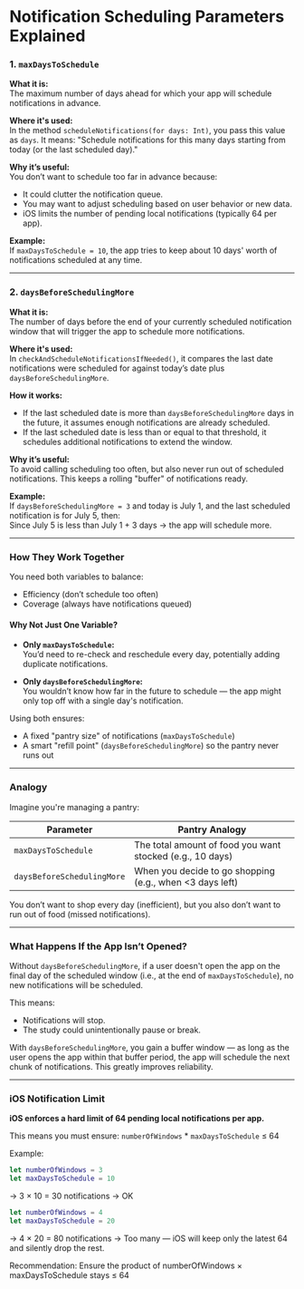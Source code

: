# Notification Scheduling Parameters Explained

### 1. `maxDaysToSchedule`

**What it is:**  
The maximum number of days ahead for which your app will schedule notifications in advance.

**Where it's used:**  
In the method `scheduleNotifications(for days: Int)`, you pass this value as `days`. It means: "Schedule notifications for this many days starting from today (or the last scheduled day)."

**Why it’s useful:**  
You don’t want to schedule too far in advance because:
- It could clutter the notification queue.
- You may want to adjust scheduling based on user behavior or new data.
- iOS limits the number of pending local notifications (typically 64 per app).

**Example:**  
If `maxDaysToSchedule = 10`, the app tries to keep about 10 days' worth of notifications scheduled at any time.

---

### 2. `daysBeforeSchedulingMore`

**What it is:**  
The number of days before the end of your currently scheduled notification window that will trigger the app to schedule more notifications.

**Where it's used:**  
In `checkAndScheduleNotificationsIfNeeded()`, it compares the last date notifications were scheduled for against today’s date plus `daysBeforeSchedulingMore`.

**How it works:**
- If the last scheduled date is more than `daysBeforeSchedulingMore` days in the future, it assumes enough notifications are already scheduled.
- If the last scheduled date is less than or equal to that threshold, it schedules additional notifications to extend the window.

**Why it’s useful:**  
To avoid calling scheduling too often, but also never run out of scheduled notifications. This keeps a rolling "buffer" of notifications ready.

**Example:**  
If `daysBeforeSchedulingMore = 3` and today is July 1, and the last scheduled notification is for July 5, then:  
Since July 5 is less than July 1 + 3 days → the app will schedule more.

---

### How They Work Together

You need both variables to balance:
- Efficiency (don’t schedule too often)
- Coverage (always have notifications queued)

#### Why Not Just One Variable?

- **Only `maxDaysToSchedule`:**  
  You’d need to re-check and reschedule every day, potentially adding duplicate notifications.

- **Only `daysBeforeSchedulingMore`:**  
  You wouldn’t know how far in the future to schedule — the app might only top off with a single day's notification.

Using both ensures:
- A fixed "pantry size" of notifications (`maxDaysToSchedule`)
- A smart "refill point" (`daysBeforeSchedulingMore`) so the pantry never runs out

---

### Analogy

Imagine you're managing a pantry:

| Parameter                  | Pantry Analogy                                               |
|---------------------------|--------------------------------------------------------------|
| `maxDaysToSchedule`       | The total amount of food you want stocked (e.g., 10 days)    |
| `daysBeforeSchedulingMore`| When you decide to go shopping (e.g., when <3 days left)     |

You don’t want to shop every day (inefficient), but you also don’t want to run out of food (missed notifications).

---

### What Happens If the App Isn’t Opened?

Without `daysBeforeSchedulingMore`, if a user doesn't open the app on the final day of the scheduled window (i.e., at the end of `maxDaysToSchedule`), no new notifications will be scheduled.

This means:
- Notifications will stop.
- The study could unintentionally pause or break.

With `daysBeforeSchedulingMore`, you gain a buffer window — as long as the user opens the app within that buffer period, the app will schedule the next chunk of notifications. This greatly improves reliability.

---

### iOS Notification Limit

**iOS enforces a hard limit of 64 pending local notifications per app.**

This means you must ensure: `numberOfWindows` * `maxDaysToSchedule` ≤ 64

Example:
```swift
let numberOfWindows = 3
let maxDaysToSchedule = 10
```
→ 3 × 10 = 30 notifications → OK

```swift
let numberOfWindows = 4
let maxDaysToSchedule = 20
```
→ 4 × 20 = 80 notifications → Too many — iOS will keep only the latest 64 and silently drop the rest.

Recommendation:
Ensure the product of numberOfWindows × maxDaysToSchedule stays ≤ 64


